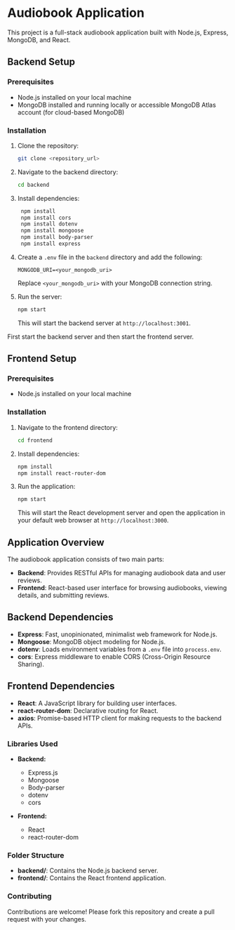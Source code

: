 
# Audiobook Application

This project is a full-stack audiobook application built with Node.js, Express, MongoDB, and React.

## Backend Setup

### Prerequisites

- Node.js installed on your local machine
- MongoDB installed and running locally or accessible MongoDB Atlas account (for cloud-based MongoDB)

### Installation

1. Clone the repository:

   ```bash
   git clone <repository_url>
   ```

2. Navigate to the backend directory:

   ```bash
   cd backend
   ```

3. Install dependencies:

   ```bash
    npm install
    npm install cors
    npm install dotenv
    npm install mongoose
    npm install body-parser
    npm install express
   ```

4. Create a `.env` file in the `backend` directory and add the following:

   ```plaintext
   MONGODB_URI=<your_mongodb_uri>
   ```

   Replace `<your_mongodb_uri>` with your MongoDB connection string.

5. Run the server:

   ```bash
   npm start
   ```

   This will start the backend server at `http://localhost:3001`.


First start the backend server and then start the frontend server.

## Frontend Setup

### Prerequisites

- Node.js installed on your local machine

### Installation

1. Navigate to the frontend directory:

   ```bash
   cd frontend
   ``` 

2. Install dependencies:

   ```bash
   npm install
   npm install react-router-dom
   ```

3. Run the application:

   ```bash
   npm start
   ```

   This will start the React development server and open the application in your default web browser at `http://localhost:3000`.

## Application Overview

The audiobook application consists of two main parts:

- **Backend**: Provides RESTful APIs for managing audiobook data and user reviews.
- **Frontend**: React-based user interface for browsing audiobooks, viewing details, and submitting reviews.

## Backend Dependencies

- **Express**: Fast, unopinionated, minimalist web framework for Node.js.
- **Mongoose**: MongoDB object modeling for Node.js.
- **dotenv**: Loads environment variables from a `.env` file into `process.env`.
- **cors**: Express middleware to enable CORS (Cross-Origin Resource Sharing).

## Frontend Dependencies

- **React**: A JavaScript library for building user interfaces.
- **react-router-dom**: Declarative routing for React.
- **axios**: Promise-based HTTP client for making requests to the backend APIs.

### Libraries Used

- **Backend:**
  - Express.js
  - Mongoose
  - Body-parser
  - dotenv
  - cors

- **Frontend:**
  - React
  - react-router-dom


### Folder Structure

- **backend/**: Contains the Node.js backend server.
- **frontend/**: Contains the React frontend application.

### Contributing

Contributions are welcome! Please fork this repository and create a pull request with your changes.

